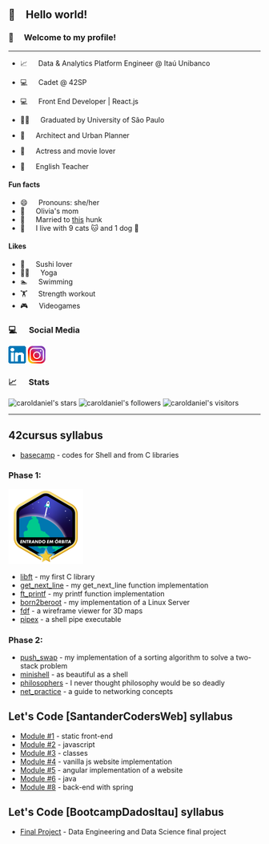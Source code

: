 ## 👋&emsp;Hello world!
### :purple_heart:&emsp; Welcome to my profile!

---

- 📈	&emsp; Data & Analytics Platform Engineer @ Itaú Unibanco <br>
- 💻	&emsp; Cadet @ 42SP <br>
- 💻	&emsp; Front End Developer | React.js <br>

- 👩‍🎓	&emsp; Graduated by University of São Paulo <br>
- :triangular_ruler: 	&emsp; Architect and Urban Planner <br>
- :movie_camera: 	&emsp; Actress and movie lover <br>
- 🏫 &emsp; English Teacher <br>


#### Fun facts
- 😄 &emsp; Pronouns: she/her
- :girl: &emsp; Olivia's mom
- :ring: &emsp; Married to [this](https://github.com/HCastanha) hunk
- :paw_prints: &emsp; I live with 9 cats :cat: and 1 dog :dog:

#### Likes
-  :chopsticks: &emsp; Sushi lover
-  :ok_woman: &emsp; Yoga
-  :swimmer: &emsp; Swimming
-  :weight_lifting: &emsp; Strength workout
-  :video_game: &emsp; Videogames

### :computer: &emsp; Social Media

[![LinkedIn][4.1]][4.2]		[![Instagram][2.1]][2.2]
<!-- Icons -->

[2.1]: https://github.com/caroldaniel/caroldaniel-utils/blob/afac2b0137c737baad6cd09c10d534f250c6b862/Instagram_icon.png
[4.1]: https://github.com/caroldaniel/caroldaniel-utils/blob/afac2b0137c737baad6cd09c10d534f250c6b862/linkedin_scale.png

<!-- Links to your social media accounts -->

[2.2]: https://www.instagram.com/arq.carolinadaniel/
[4.2]: https://www.linkedin.com/in/carolinadaniel/

### :chart_with_upwards_trend: &emsp; Stats

<p align="left">
    <img alt="caroldaniel's stars" src="https://img.shields.io/github/stars/caroldaniel?color=blue" />
    <img alt="caroldaniel's followers" src="https://img.shields.io/github/followers/caroldaniel?color=blue" />
    <img alt="caroldaniel's visitors" src="https://komarev.com/ghpvc/?username=caroldaniel&color=blue&style=flat&label=visitors" />		
</p>

---

## 42cursus syllabus
- [basecamp](https://github.com/caroldaniel/42sp-piscine_Basecamp-june2021/) - codes for Shell and from C libraries

### Phase 1:
<img alt="42 Phase One" src="https://github.com/caroldaniel/caroldaniel-utils/blob/694d4e6dd88e52b73b5c00dcd52bbe9ae2bec48f/phase_onem.png" />

- [libft](https://github.com/caroldaniel/42sp-cursus_libft/) - my first C library
- [get_next_line](https://github.com/caroldaniel/42sp-cursus-get_next_line/) - my get_next_line function implementation
- [ft_printf](https://github.com/caroldaniel/42sp-cursus-printf/) - my printf function implementation
- [born2beroot](https://github.com/caroldaniel/42sp-cursus-born2beroot/) - my implementation of a Linux Server
- [fdf](https://github.com/caroldaniel/42sp-cursus-fdf/) - a wireframe viewer for 3D maps
- [pipex](https://github.com/caroldaniel/42sp-cursus-pipex/) - a shell pipe executable

### Phase 2:

- [push_swap](https://github.com/caroldaniel/42sp-cursus-push_swap/) - my implementation of a sorting algorithm to solve a two-stack problem
- [minishell](https://github.com/caroldaniel/42sp-cursus-minishell/) - as beautiful as a shell
- [philosophers](https://github.com/caroldaniel/42sp-cursus-philosophers/) - I never thought philosophy would be so deadly
- [net_practice](https://github.com/caroldaniel/42sp-cursus-netpractice/) - a guide to networking concepts


## Let's Code [SantanderCodersWeb] syllabus
- [Module #1](https://github.com/caroldaniel/LetsCode-WebProgramming-Module1) - static front-end
- [Module #2](https://github.com/caroldaniel/LetsCode-WebProgramming-Module2) - javascript
- [Module #3](https://github.com/caroldaniel/LetsCode-WebProgramming-Module3) - classes 
- [Module #4](https://github.com/caroldaniel/LetsCode-WebProgramming-Module4) - vanilla js website implementation
- [Module #5](https://github.com/caroldaniel/LetsCode-WebProgramming-Module5) - angular implementation of a website
- [Module #6](https://github.com/caroldaniel/LetsCode-WebProgramming-Module6) - java
- [Module #8](https://github.com/caroldaniel/LetsCode-WebProgramming-Module8) - back-end with spring

## Let's Code [BootcampDadosItau] syllabus
- [Final Project](https://github.com/caroldaniel/LetsCode-BootcampDados-ProjetoFinal) - Data Engineering and Data Science final project
